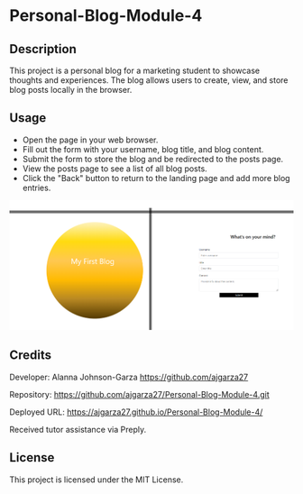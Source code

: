 # Personal-Blog-Module-4

## Description

This project is a personal blog for a marketing student to showcase thoughts and experiences. The blog allows users to create, view, and store blog posts locally in the browser.

## Usage

- Open the page in your web browser.
- Fill out the form with your username, blog title, and blog content.
- Submit the form to store the blog and be redirected to the posts page.
- View the posts page to see a list of all blog posts.
- Click the "Back" button to return to the landing page and add more blog entries.

![Homepage Screenshot](./assets/images/PB-SS1.png)

## Credits

Developer: Alanna Johnson-Garza 
https://github.com/ajgarza27

Repository: https://github.com/ajgarza27/Personal-Blog-Module-4.git

Deployed URL: https://ajgarza27.github.io/Personal-Blog-Module-4/

Received tutor assistance via Preply.

## License

This project is licensed under the MIT License.